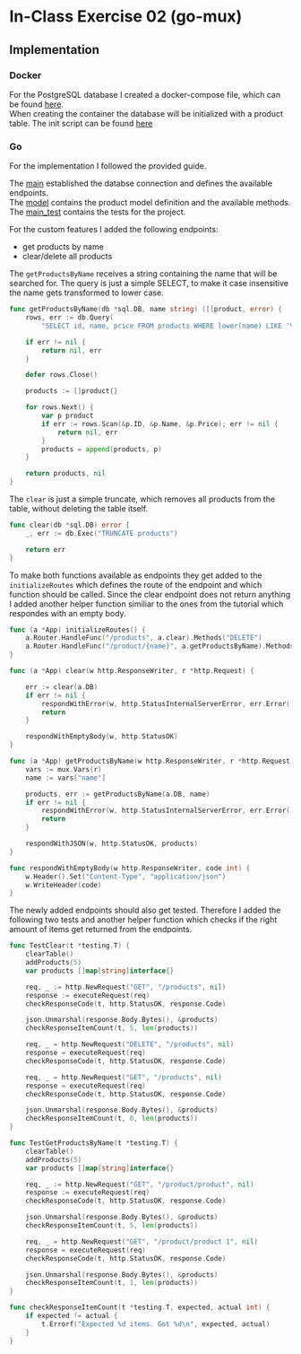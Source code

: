 # In-Class Exercise 02 (go-mux)

## Implementation

### Docker

For the PostgreSQL database I created a docker-compose file, which can be found [here](./docker/docker-compose.yaml). <br>
When creating the container the database will be initialized with a product table. The init script can be found [here](./docker/sql/init.sql) <br>

### Go
For the implementation I followed the provided guide.

The [main](./src/main.go) established the databse connection and defines the available endpoints. <br>
The [model](./src/model.go) contains the product model definition and the available methods. <br>
The [main_test](./src/main_test.go) contains the tests for the project. <br>


For the custom features I added the following endpoints:
- get products by name
- clear/delete all products

The `getProductsByName` receives a string containing the name that will be searched for. 
The query is just a simple SELECT, to make it case insensitive the name gets transformed to lower case.

```go
func getProductsByName(db *sql.DB, name string) ([]product, error) {
	rows, err := db.Query(
		"SELECT id, name, price FROM products WHERE lower(name) LIKE '%' || lower($1) || '%'", name)

	if err != nil {
		return nil, err
	}

	defer rows.Close()

	products := []product{}

	for rows.Next() {
		var p product
		if err := rows.Scan(&p.ID, &p.Name, &p.Price); err != nil {
			return nil, err
		}
		products = append(products, p)
	}

	return products, nil
}

```

The `clear` is just a simple truncate, which removes all products from the table, without deleting the table itself.

```go
func clear(db *sql.DB) error {
	_, err := db.Exec("TRUNCATE products")

	return err
}

```

To make both functions available as endpoints they get added to the `initializeRoutes` which defines the route of the endpoint and which function should be called.
Since the clear endpoint does not return anything I added another helper function similiar to the ones from the tutorial which respondes with an empty body.
```go
func (a *App) initializeRoutes() {
	a.Router.HandleFunc("/products", a.clear).Methods("DELETE")
	a.Router.HandleFunc("/product/{name}", a.getProductsByName).Methods("GET")
}

func (a *App) clear(w http.ResponseWriter, r *http.Request) {

	err := clear(a.DB)
	if err != nil {
		respondWithError(w, http.StatusInternalServerError, err.Error())
		return
	}

	respondWithEmptyBody(w, http.StatusOK)
}

func (a *App) getProductsByName(w http.ResponseWriter, r *http.Request) {
	vars := mux.Vars(r)
	name := vars["name"]

	products, err := getProductsByName(a.DB, name)
	if err != nil {
		respondWithError(w, http.StatusInternalServerError, err.Error())
		return
	}

	respondWithJSON(w, http.StatusOK, products)
}

func respondWithEmptyBody(w http.ResponseWriter, code int) {
	w.Header().Set("Content-Type", "application/json")
	w.WriteHeader(code)
}
```

The newly added endpoints should also get tested. Therefore I added the following two tests and another helper function which checks if the right amount of items get returned from the endpoints.

```go
func TestClear(t *testing.T) {
	clearTable()
	addProducts(5)
	var products []map[string]interface{}

	req, _ := http.NewRequest("GET", "/products", nil)
	response := executeRequest(req)
	checkResponseCode(t, http.StatusOK, response.Code)

	json.Unmarshal(response.Body.Bytes(), &products)
	checkResponseItemCount(t, 5, len(products))

	req, _ = http.NewRequest("DELETE", "/products", nil)
	response = executeRequest(req)
	checkResponseCode(t, http.StatusOK, response.Code)

	req, _ = http.NewRequest("GET", "/products", nil)
	response = executeRequest(req)
	checkResponseCode(t, http.StatusOK, response.Code)

	json.Unmarshal(response.Body.Bytes(), &products)
	checkResponseItemCount(t, 0, len(products))
}

func TestGetProductsByName(t *testing.T) {
	clearTable()
	addProducts(5)
	var products []map[string]interface{}

	req, _ := http.NewRequest("GET", "/product/product", nil)
	response := executeRequest(req)
	checkResponseCode(t, http.StatusOK, response.Code)

	json.Unmarshal(response.Body.Bytes(), &products)
	checkResponseItemCount(t, 5, len(products))

	req, _ = http.NewRequest("GET", "/product/product 1", nil)
	response = executeRequest(req)
	checkResponseCode(t, http.StatusOK, response.Code)

	json.Unmarshal(response.Body.Bytes(), &products)
	checkResponseItemCount(t, 1, len(products))
}

func checkResponseItemCount(t *testing.T, expected, actual int) {
	if expected != actual {
		t.Errorf("Expected %d items. Got %d\n", expected, actual)
	}
}
```
